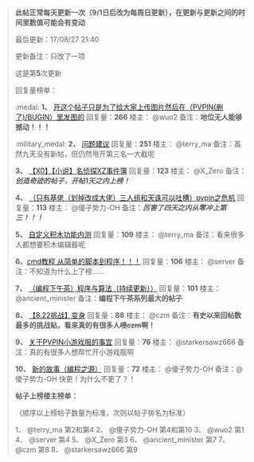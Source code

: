 > **此帖正常每天更新一次（9/1日后改为每周日更新），在更新与更新之间的时间里数值可能会有变动**
>
> 最后更新：17/08/27 21:40
>
> 更新备注：只改了一项
> 
> 这是第**5**次更新
> 
> 
> 回复量榜单：
>
> :medal: **1、** [开这个帖子只是为了给大家上传图片然后在（PVPIN(删了)/BUGIN）里发图的](http://bbs.pvpin.com/topic/261/%E5%BC%80%E8%BF%99%E4%B8%AA%E5%B8%96%E5%AD%90%E5%8F%AA%E6%98%AF%E4%B8%BA%E4%BA%86%E7%BB%99%E5%A4%A7%E5%AE%B6%E4%B8%8A%E4%BC%A0%E5%9B%BE%E7%89%87%E7%84%B6%E5%90%8E%E5%9C%A8-pvpin-%E5%88%A0%E4%BA%86-bugin-%E9%87%8C%E5%8F%91%E5%9B%BE%E7%9A%84)
> 回复量：**266**
> 楼主： @wuo2 
> 备注：**地位无人能够撼动！！！**
> 
> :military_medal: **2、**  [问题建议](http://bbs.pvpin.com/topic/4/%E9%97%AE%E9%A2%98%E5%BB%BA%E8%AE%AE/251)
> 回复量：**251**
> 楼主： @terry_ma 
> 备注：虽然九天没有新帖，但仍然甩开第三名一大截呢
> 
> **3、** [【X0】【小说】名侦探XZ事件簿](http://bbs.pvpin.com/topic/717/x0-%E5%B0%8F%E8%AF%B4-%E5%90%8D%E4%BE%A6%E6%8E%A2xz%E4%BA%8B%E4%BB%B6%E7%B0%BF/100)
> 回复量：**123**
> 楼主： @X_Zero 
> 备注：***创造奇迹的帖子，开帖1天之内上榜！***
>
> **4、** [（只有基佬（划掉改成大佬）三人组和天诛可以吐槽）pvpin之危机](http://bbs.pvpin.com/topic/702/%E5%8F%AA%E6%9C%89%E5%9F%BA%E4%BD%AC-%E5%88%92%E6%8E%89%E6%94%B9%E6%88%90%E5%A4%A7%E4%BD%AC-%E4%B8%89%E4%BA%BA%E7%BB%84%E5%92%8C%E5%A4%A9%E8%AF%9B%E5%8F%AF%E4%BB%A5%E5%90%90%E6%A7%BD-pvpin%E4%B9%8B%E5%8D%B1%E6%9C%BA/102)
> 回复量：**113**
> 楼主： @傻子势力-OH 
> 备注：***厉害了四天之内从零冲上第三！！！***
> 
> 
> **5、** [自定义积木功能内测](http://bbs.pvpin.com/topic/58/%E8%87%AA%E5%AE%9A%E4%B9%89%E7%A7%AF%E6%9C%A8%E5%8A%9F%E8%83%BD%E5%86%85%E6%B5%8B/109) 
> 回复量：**109**
> 楼主： @terry_ma 
> 备注：看来很多人都想要积木编辑器呢
> 
> **6、**[cmd教程 从简单的脚本到程序！！！](http://bbs.pvpin.com/topic/395/cmd%E6%95%99%E7%A8%8B-%E4%BB%8E%E7%AE%80%E5%8D%95%E7%9A%84%E8%84%9A%E6%9C%AC%E5%88%B0%E7%A8%8B%E5%BA%8F/106)
> 回复量：**106**
> 楼主： @server 
>  备注：不知道为什么上了榜……
> 
> 
> **7、** [（编程下午茶）程序与算法（持续更新））](http://bbs.pvpin.com/topic/424/%E7%BC%96%E7%A8%8B%E4%B8%8B%E5%8D%88%E8%8C%B6-%E7%A8%8B%E5%BA%8F%E4%B8%8E%E7%AE%97%E6%B3%95-%E6%8C%81%E7%BB%AD%E6%9B%B4%E6%96%B0/100)
> 回复量：**101**
> 楼主： @ancient_minister 
> 备注：**编程下午茶系列最大的帖子**
> 
> **8、** [【8.22挑战】变身](http://bbs.pvpin.com/topic/696/8-22%E6%8C%91%E6%88%98-%E5%8F%98%E8%BA%AB/73)
> 回复量：**88**
> 楼主： @czm 
> 备注：**有史以来回帖数最多的挑战贴，看来真的有很多人~~喷czm~~啊！**
> 
> **9、** [关于PVPIN小游戏服的事宜](http://bbs.pvpin.com/topic/695/%E5%85%B3%E4%BA%8Epvpin%E5%B0%8F%E6%B8%B8%E6%88%8F%E6%9C%8D%E7%9A%84%E4%BA%8B%E5%AE%9C/76)
> 回复量：**76**
> 楼主： @starkersawz666 
> 备注：真的有很多人想帮忙开小游戏服啊
> 
> **10、** [新的故事（编程之源）](http://bbs.pvpin.com/topic/715/%E6%96%B0%E7%9A%84%E6%95%85%E4%BA%8B-%E7%BC%96%E7%A8%8B%E4%B9%8B%E6%BA%90/72)
> 回复量：**72**
> 楼主： @傻子势力-OH 
> 备注：@傻子势力-OH 快更！为什么不更了？！
> 
> **帖子上榜楼主榜单：**
>
> （顺序以上榜帖子数量为标准，次则以帖子排名为标准）
>
> 1、 @terry_ma  第2和第4
> 2、 @傻子势力-OH  第4和第10
> 3、 @wuo2 第1
> 4、 @server 第4
> 5、 @X_Zero 第3
> 6、 @ancient_minister  第7
> 7、 @czm 第8
> 8、 @starkersawz666 第9
